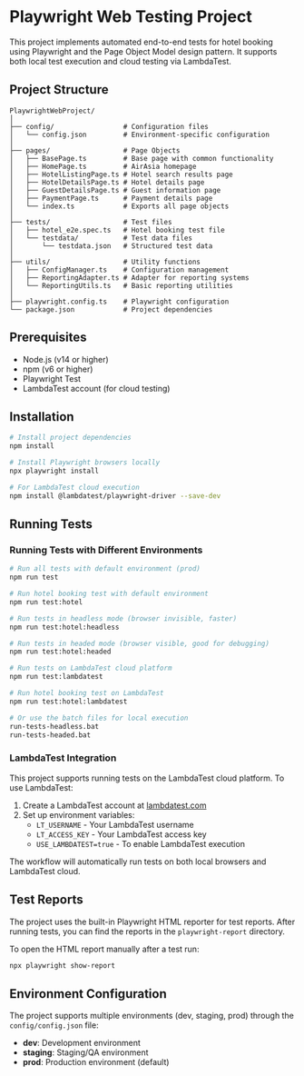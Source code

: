 # Playwright Web Testing Project

This project implements automated end-to-end tests for hotel booking using Playwright and the Page Object Model design pattern. It supports both local test execution and cloud testing via LambdaTest.

## Project Structure

```
PlaywrightWebProject/
│
├── config/                 # Configuration files
│   └── config.json         # Environment-specific configuration
│
├── pages/                  # Page Objects
│   ├── BasePage.ts         # Base page with common functionality
│   ├── HomePage.ts         # AirAsia homepage
│   ├── HotelListingPage.ts # Hotel search results page
│   ├── HotelDetailsPage.ts # Hotel details page
│   ├── GuestDetailsPage.ts # Guest information page
│   ├── PaymentPage.ts      # Payment details page
│   └── index.ts            # Exports all page objects
│
├── tests/                  # Test files
│   ├── hotel_e2e.spec.ts   # Hotel booking test file
│   └── testdata/           # Test data files
│       └── testdata.json   # Structured test data
│
├── utils/                  # Utility functions
│   ├── ConfigManager.ts    # Configuration management
│   ├── ReportingAdapter.ts # Adapter for reporting systems
│   └── ReportingUtils.ts   # Basic reporting utilities
│
├── playwright.config.ts    # Playwright configuration
└── package.json            # Project dependencies
```

## Prerequisites
- Node.js (v14 or higher)
- npm (v6 or higher)
- Playwright Test
- LambdaTest account (for cloud testing)

## Installation

```bash
# Install project dependencies
npm install

# Install Playwright browsers locally
npx playwright install

# For LambdaTest cloud execution
npm install @lambdatest/playwright-driver --save-dev
```

## Running Tests

### Running Tests with Different Environments

```bash
# Run all tests with default environment (prod)
npm run test

# Run hotel booking test with default environment
npm run test:hotel

# Run tests in headless mode (browser invisible, faster)
npm run test:hotel:headless

# Run tests in headed mode (browser visible, good for debugging)
npm run test:hotel:headed

# Run tests on LambdaTest cloud platform
npm run test:lambdatest

# Run hotel booking test on LambdaTest
npm run test:hotel:lambdatest

# Or use the batch files for local execution
run-tests-headless.bat
run-tests-headed.bat
```

### LambdaTest Integration

This project supports running tests on the LambdaTest cloud platform. To use LambdaTest:

1. Create a LambdaTest account at [lambdatest.com](https://www.lambdatest.com/)
2. Set up environment variables:
   - `LT_USERNAME` - Your LambdaTest username
   - `LT_ACCESS_KEY` - Your LambdaTest access key
   - `USE_LAMBDATEST=true` - To enable LambdaTest execution

The workflow will automatically run tests on both local browsers and LambdaTest cloud.

## Test Reports

The project uses the built-in Playwright HTML reporter for test reports. After running tests, you can find the reports in the `playwright-report` directory.

To open the HTML report manually after a test run:

```bash
npx playwright show-report
```


## Environment Configuration

The project supports multiple environments (dev, staging, prod) through the `config/config.json` file:

- **dev**: Development environment
- **staging**: Staging/QA environment
- **prod**: Production environment (default)
